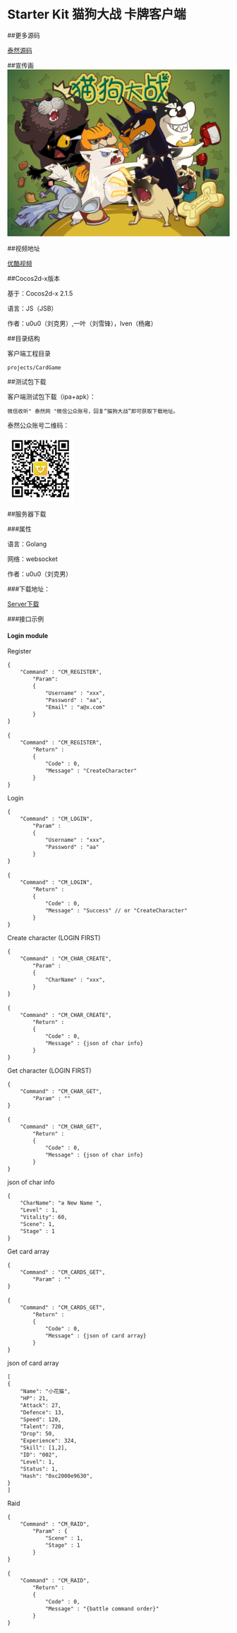 # Starter Kit 猫狗大战 卡牌客户端

##更多源码

[泰然源码](http://bbs.ityran.com/forum-61-1.html "iTyran")

##宣传画
![bg](./catanddog.png)

##视频地址

[优酷视频](http://v.youku.com/v_show/id_XNjE1NDI3NzI4.html "youku")


##Cocos2d-x版本

基于：Cocos2d-x 2.1.5 

语言：JS（JSB）

作者：u0u0（刘克男）,一叶（刘雪锋），Iven（杨雍）

##目录结构

客户端工程目录

	projects/CardGame
	
	
##测试包下载

客户端测试包下载（ipa+apk）：

	微信收听" 泰然网 "微信公众账号，回复“猫狗大战”即可获取下载地址。
	
泰然公众账号二维码：

![iTyran](./weixin.jpeg)

##服务器下载

###属性

语言：Golang

网络：websocket

作者：u0u0（刘克男）

###下载地址：

[Server下载](http://bbs.ityran.com/thread-10041-1-1.html "Server Download")

###接口示例

#### Login module

Register

```
{
    "Command" : "CM_REGISTER",
        "Param":
        {
            "Username" : "xxx",
            "Password" : "aa",
            "Email" : "a@x.com"
        }
}

{
    "Command" : "CM_REGISTER",
        "Return" :
        {
            "Code" : 0,
            "Message" : "CreateCharacter"
        }
}
```

Login

```
{
    "Command" : "CM_LOGIN",
        "Param" :
        {
            "Username" : "xxx",
            "Password" : "aa"
        }
}

{
    "Command" : "CM_LOGIN",
        "Return" :
        {
            "Code" : 0,
            "Message" : "Success" // or "CreateCharacter"
        }
}

```

Create character (LOGIN FIRST)

```
{
    "Command" : "CM_CHAR_CREATE",
        "Param" :
        {
            "CharName" : "xxx",
        }
}

{
    "Command" : "CM_CHAR_CREATE",
        "Return" :
        {
            "Code" : 0,
            "Message" : {json of char info}
        }
}

```

Get character (LOGIN FIRST)

```
{
    "Command" : "CM_CHAR_GET",
        "Param" : ""
}

{
    "Command" : "CM_CHAR_GET",
        "Return" :
        {
            "Code" : 0,
            "Message" : {json of char info}
        }
}
```

json of char info
```
{
    "CharName": "a New Name ",
    "Level" : 1,
    "Vitality": 60,
    "Scene": 1,
    "Stage" : 1
}
```

Get card array

```
{
    "Command" : "CM_CARDS_GET",
        "Param" : ""
}

{
    "Command" : "CM_CARDS_GET",
        "Return" :
        {
            "Code" : 0,
            "Message" : {json of card array}
        }
}
```

json of card array

```
[
{
    "Name": "小花猫",
    "HP": 21,
    "Attack": 27,
    "Defence": 13,
    "Speed": 120,
    "Talent": 720,
    "Drop": 50,
    "Experience": 324,
    "Skill": [1,2],
    "ID": "002",
    "Level": 1,
    "Status": 1,
    "Hash": "0xc2000e9630",
}
]
```

Raid

```
{
    "Command" : "CM_RAID",
        "Param" : {
            "Scene" : 1,
            "Stage" : 1
        }
}

{
    "Command" : "CM_RAID",
        "Return" : 
        {
            "Code" : 0,
            "Message" : "{battle command order}"
        }
}
```


